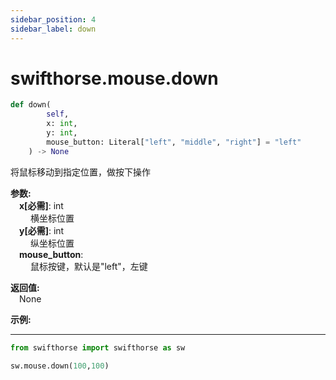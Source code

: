 ```yaml
---
sidebar_position: 4
sidebar_label: down
---
```


# swifthorse.mouse.down

```python 
def down(
        self,
        x: int, 
        y: int, 
        mouse_button: Literal["left", "middle", "right"] = "left"
    ) -> None
```

将鼠标移动到指定位置，做按下操作

**参数:**  
    &emsp;**x[必需]**: int  
        &emsp;&emsp; 横坐标位置  
    &emsp;**y[必需]**: int  
        &emsp;&emsp; 纵坐标位置  
    &emsp;**mouse_button**:   
        &emsp;&emsp; 鼠标按键，默认是"left"，左键   

**返回值:**  
    &emsp;None

**示例:**
***
```python
from swifthorse import swifthorse as sw

sw.mouse.down(100,100)

```